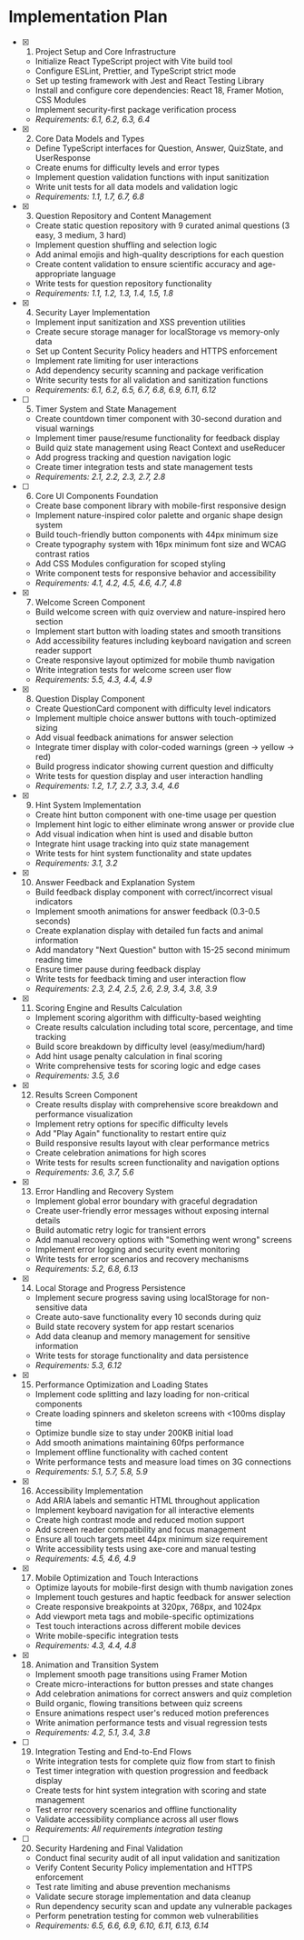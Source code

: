 # Implementation Plan

- [x] 1. Project Setup and Core Infrastructure
  - Initialize React TypeScript project with Vite build tool
  - Configure ESLint, Prettier, and TypeScript strict mode
  - Set up testing framework with Jest and React Testing Library
  - Install and configure core dependencies: React 18, Framer Motion, CSS Modules
  - Implement security-first package verification process
  - _Requirements: 6.1, 6.2, 6.3, 6.4_

- [x] 2. Core Data Models and Types
  - Define TypeScript interfaces for Question, Answer, QuizState, and UserResponse
  - Create enums for difficulty levels and error types
  - Implement question validation functions with input sanitization
  - Write unit tests for all data models and validation logic
  - _Requirements: 1.1, 1.7, 6.7, 6.8_

- [x] 3. Question Repository and Content Management
  - Create static question repository with 9 curated animal questions (3 easy, 3 medium, 3 hard)
  - Implement question shuffling and selection logic
  - Add animal emojis and high-quality descriptions for each question
  - Create content validation to ensure scientific accuracy and age-appropriate language
  - Write tests for question repository functionality
  - _Requirements: 1.1, 1.2, 1.3, 1.4, 1.5, 1.8_

- [x] 4. Security Layer Implementation
  - Implement input sanitization and XSS prevention utilities
  - Create secure storage manager for localStorage vs memory-only data
  - Set up Content Security Policy headers and HTTPS enforcement
  - Implement rate limiting for user interactions
  - Add dependency security scanning and package verification
  - Write security tests for all validation and sanitization functions
  - _Requirements: 6.1, 6.2, 6.5, 6.7, 6.8, 6.9, 6.11, 6.12_

- [ ] 5. Timer System and State Management
  - Create countdown timer component with 30-second duration and visual warnings
  - Implement timer pause/resume functionality for feedback display
  - Build quiz state management using React Context and useReducer
  - Add progress tracking and question navigation logic
  - Create timer integration tests and state management tests
  - _Requirements: 2.1, 2.2, 2.3, 2.7, 2.8_

- [ ] 6. Core UI Components Foundation
  - Create base component library with mobile-first responsive design
  - Implement nature-inspired color palette and organic shape design system
  - Build touch-friendly button components with 44px minimum size
  - Create typography system with 16px minimum font size and WCAG contrast ratios
  - Add CSS Modules configuration for scoped styling
  - Write component tests for responsive behavior and accessibility
  - _Requirements: 4.1, 4.2, 4.5, 4.6, 4.7, 4.8_

- [x] 7. Welcome Screen Component
  - Build welcome screen with quiz overview and nature-inspired hero section
  - Implement start button with loading states and smooth transitions
  - Add accessibility features including keyboard navigation and screen reader support
  - Create responsive layout optimized for mobile thumb navigation
  - Write integration tests for welcome screen user flow
  - _Requirements: 5.5, 4.3, 4.4, 4.9_

- [x] 8. Question Display Component
  - Create QuestionCard component with difficulty level indicators
  - Implement multiple choice answer buttons with touch-optimized sizing
  - Add visual feedback animations for answer selection
  - Integrate timer display with color-coded warnings (green → yellow → red)
  - Build progress indicator showing current question and difficulty
  - Write tests for question display and user interaction handling
  - _Requirements: 1.2, 1.7, 2.7, 3.3, 3.4, 4.6_

- [x] 9. Hint System Implementation
  - Create hint button component with one-time usage per question
  - Implement hint logic to either eliminate wrong answer or provide clue
  - Add visual indication when hint is used and disable button
  - Integrate hint usage tracking into quiz state management
  - Write tests for hint system functionality and state updates
  - _Requirements: 3.1, 3.2_

- [x] 10. Answer Feedback and Explanation System
  - Build feedback display component with correct/incorrect visual indicators
  - Implement smooth animations for answer feedback (0.3-0.5 seconds)
  - Create explanation display with detailed fun facts and animal information
  - Add mandatory "Next Question" button with 15-25 second minimum reading time
  - Ensure timer pause during feedback display
  - Write tests for feedback timing and user interaction flow
  - _Requirements: 2.3, 2.4, 2.5, 2.6, 2.9, 3.4, 3.8, 3.9_

- [x] 11. Scoring Engine and Results Calculation
  - Implement scoring algorithm with difficulty-based weighting
  - Create results calculation including total score, percentage, and time tracking
  - Build score breakdown by difficulty level (easy/medium/hard)
  - Add hint usage penalty calculation in final scoring
  - Write comprehensive tests for scoring logic and edge cases
  - _Requirements: 3.5, 3.6_

- [x] 12. Results Screen Component
  - Create results display with comprehensive score breakdown and performance visualization
  - Implement retry options for specific difficulty levels
  - Add "Play Again" functionality to restart entire quiz
  - Build responsive results layout with clear performance metrics
  - Create celebration animations for high scores
  - Write tests for results screen functionality and navigation options
  - _Requirements: 3.6, 3.7, 5.6_

- [x] 13. Error Handling and Recovery System
  - Implement global error boundary with graceful degradation
  - Create user-friendly error messages without exposing internal details
  - Build automatic retry logic for transient errors
  - Add manual recovery options with "Something went wrong" screens
  - Implement error logging and security event monitoring
  - Write tests for error scenarios and recovery mechanisms
  - _Requirements: 5.2, 6.8, 6.13_

- [x] 14. Local Storage and Progress Persistence
  - Implement secure progress saving using localStorage for non-sensitive data
  - Create auto-save functionality every 10 seconds during quiz
  - Build state recovery system for app restart scenarios
  - Add data cleanup and memory management for sensitive information
  - Write tests for storage functionality and data persistence
  - _Requirements: 5.3, 6.12_

- [x] 15. Performance Optimization and Loading States
  - Implement code splitting and lazy loading for non-critical components
  - Create loading spinners and skeleton screens with <100ms display time
  - Optimize bundle size to stay under 200KB initial load
  - Add smooth animations maintaining 60fps performance
  - Implement offline functionality with cached content
  - Write performance tests and measure load times on 3G connections
  - _Requirements: 5.1, 5.7, 5.8, 5.9_

- [x] 16. Accessibility Implementation
  - Add ARIA labels and semantic HTML throughout application
  - Implement keyboard navigation for all interactive elements
  - Create high contrast mode and reduced motion support
  - Add screen reader compatibility and focus management
  - Ensure all touch targets meet 44px minimum size requirement
  - Write accessibility tests using axe-core and manual testing
  - _Requirements: 4.5, 4.6, 4.9_

- [x] 17. Mobile Optimization and Touch Interactions
  - Optimize layouts for mobile-first design with thumb navigation zones
  -   Implement touch gestures and haptic feedback for answer selection
  - Create responsive breakpoints at 320px, 768px, and 1024px
  - Add viewport meta tags and mobile-specific optimizations
  - Test touch interactions across different mobile devices
  - Write mobile-specific integration tests
  - _Requirements: 4.3, 4.4, 4.8_

- [x] 18. Animation and Transition System
  - Implement smooth page transitions using Framer Motion
  - Create micro-interactions for button presses and state changes
  - Add celebration animations for correct answers and quiz completion
  - Build organic, flowing transitions between quiz screens
  - Ensure animations respect user's reduced motion preferences
  - Write animation performance tests and visual regression tests
  - _Requirements: 4.2, 5.1, 3.4, 3.8_

- [ ] 19. Integration Testing and End-to-End Flows
  - Write integration tests for complete quiz flow from start to finish
  - Test timer integration with question progression and feedback display
  - Create tests for hint system integration with scoring and state management
  - Test error recovery scenarios and offline functionality
  - Validate accessibility compliance across all user flows
  - _Requirements: All requirements integration testing_

- [ ] 20. Security Hardening and Final Validation
  - Conduct final security audit of all input validation and sanitization
  - Verify Content Security Policy implementation and HTTPS enforcement
  - Test rate limiting and abuse prevention mechanisms
  - Validate secure storage implementation and data cleanup
  - Run dependency security scan and update any vulnerable packages
  - Perform penetration testing for common web vulnerabilities
  - _Requirements: 6.5, 6.6, 6.9, 6.10, 6.11, 6.13, 6.14_